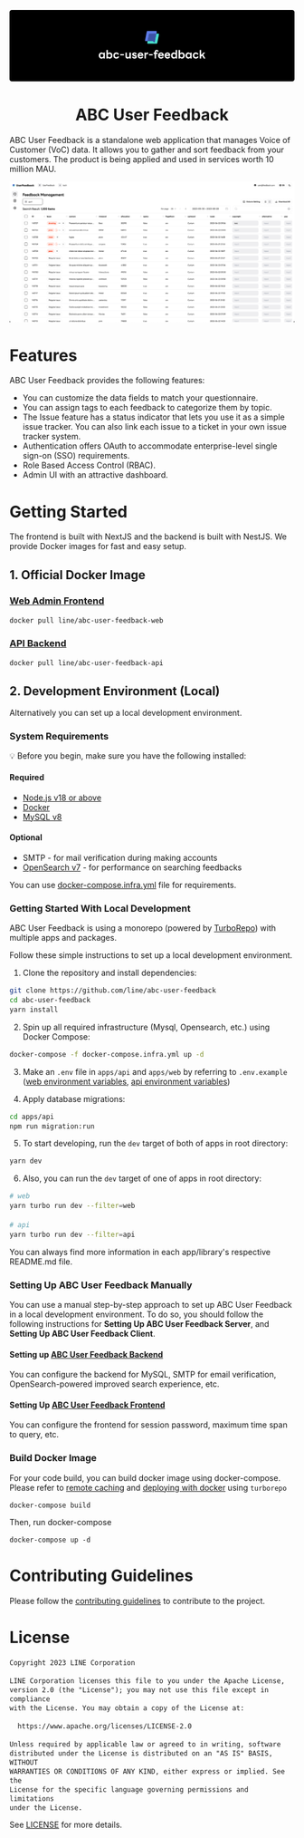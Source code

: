 <p align="center">
    <img src="./assets/cover.png">
    <h1 align="center">ABC User Feedback</h1>
</p>

ABC User Feedback is a standalone web application that manages Voice of Customer (VoC) data. It allows you to gather and sort feedback from your customers. The product is being applied and used in services worth 10 million MAU. 

<p align="center">
    <img src="./assets/sample.png">
</p>

# Features

ABC User Feedback provides the following features:

- You can customize the data fields to match your questionnaire.
- You can assign tags to each feedback to categorize them by topic.
- The Issue feature has a status indicator that lets you use it as a simple issue tracker. You can also link each issue to a ticket in your own issue tracker system.
- Authentication offers OAuth to accommodate enterprise-level single sign-on (SSO) requirements.
- Role Based Access Control (RBAC).
- Admin UI with an attractive dashboard.

# Getting Started

The frontend is built with NextJS and the backend is built with NestJS. We provide Docker images for fast and easy setup. 

## 1. Official Docker Image

### [Web Admin Frontend](https://hub.docker.com/r/line/abc-user-feedback-web)

```
docker pull line/abc-user-feedback-web
```

### [API Backend](https://hub.docker.com/r/line/abc-user-feedback-api)

```
docker pull line/abc-user-feedback-api
```

## 2. Development Environment (Local)

Alternatively you can set up a local development environment.

### System Requirements

:bulb: Before you begin, make sure you have the following installed:

#### Required

- [Node.js v18 or above](https://nodejs.org/en/download/)
- [Docker](https://docs.docker.com/desktop/)
- [MySQL v8](https://www.mysql.com/downloads/)

#### Optional

- SMTP - for mail verification during making accounts
- [OpenSearch v7](https://opensearch.org/) - for performance on searching feedbacks

You can use [docker-compose.infra.yml](/docker/docker-compose.infra.yml) file for requirements.

### Getting Started With Local Development

ABC User Feedback is using a monorepo (powered by [TurboRepo](https://turbo.build/)) with multiple apps and packages.

Follow these simple instructions to set up a local development environment.

1. Clone the repository and install dependencies:

```bash
git clone https://github.com/line/abc-user-feedback
cd abc-user-feedback
yarn install
```

2. Spin up all required infrastructure (Mysql, Opensearch, etc.) using Docker Compose:

```bash
docker-compose -f docker-compose.infra.yml up -d
```

3. Make an `.env` file in `apps/api` and `apps/web` by referring to `.env.example` ([web environment variables](./apps/web/README.md), [api environment variables](./apps/api/README.md))

4. Apply database migrations:

```bash
cd apps/api
npm run migration:run
```

5. To start developing, run the `dev` target of both of apps in root directory:

```bash
yarn dev
```

6. Also, you can run the `dev` target of one of apps in root directory:

```bash
# web
yarn turbo run dev --filter=web

# api
yarn turbo run dev --filter=api
```

You can always find more information in each app/library's respective README.md file.

### Setting Up ABC User Feedback Manually

You can use a manual step-by-step approach to set up ABC User Feedback in a local development environment. To do so, you should follow the following instructions for **Setting Up ABC User Feedback Server**, and **Setting Up ABC User Feedback Client**.

#### Setting up [ABC User Feedback Backend](./apps/api/README.md)

You can configure the backend for MySQL, SMTP for email verification, OpenSearch-powered improved search experience, etc.

#### Setting Up [ABC User Feedback Frontend](./apps/web/README.md)

You can configure the frontend for session password, maximum time span to query, etc.

### Build Docker Image

For your code build, you can build docker image using docker-compose. Please refer to [remote caching](https://turbo.build/repo/docs/core-concepts/remote-caching) and [deploying with docker](https://turbo.build/repo/docs/handbook/deploying-with-docker) using `turborepo`

```
docker-compose build
```

Then, run docker-compose

```
docker-compose up -d
```

# Contributing Guidelines

Please follow the [contributing guidelines](./CONTRIBUTING.md) to contribute to the project.

# License

```
Copyright 2023 LINE Corporation

LINE Corporation licenses this file to you under the Apache License,
version 2.0 (the "License"); you may not use this file except in compliance
with the License. You may obtain a copy of the License at:

  https://www.apache.org/licenses/LICENSE-2.0

Unless required by applicable law or agreed to in writing, software
distributed under the License is distributed on an "AS IS" BASIS, WITHOUT
WARRANTIES OR CONDITIONS OF ANY KIND, either express or implied. See the
License for the specific language governing permissions and limitations
under the License.
```

See [LICENSE](./LICENSE) for more details.
